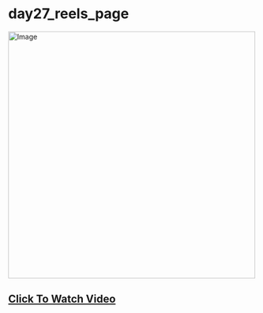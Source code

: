 # day27_reels_page

<img src="https://github.com/justatulcodes/day27_reels_page/assets/106759388/0bd2de5a-44cf-4d42-843f-013aa361d253" alt="Image" width="500" height="500">

## [Click To Watch Video](https://www.youtube.com/watch?v=VDr16VK2VcY)

